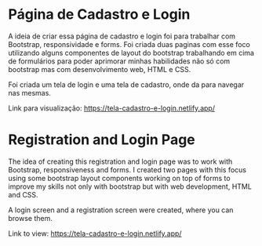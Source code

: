 # Página de Cadastro e Login

A ideia de criar essa página de cadastro e login foi para trabalhar com Bootstrap, responsividade e forms. 
Foi criada duas paginas com esse foco utilizando alguns componentes de layout do bootstrap trabalhando em cima de formulários para poder aprimorar minhas habilidades não só com bootstrap mas com desenvolvimento web, HTML e CSS.

Foi criada um tela de login e uma tela de cadastro, onde da para navegar nas mesmas.

Link para visualização: https://tela-cadastro-e-login.netlify.app/


# Registration and Login Page

The idea of creating this registration and login page was to work with Bootstrap, responsiveness and forms.
I created two pages with this focus using some bootstrap layout components working on top of forms to improve my skills not only with bootstrap but with web development, HTML and CSS.

A login screen and a registration screen were created, where you can browse them.

Link to view: https://tela-cadastro-e-login.netlify.app/
